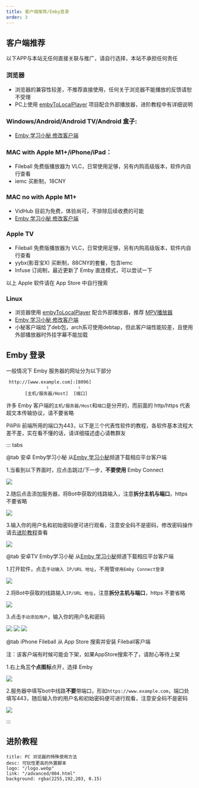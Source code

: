 ```yaml
---
title: 客户端推荐/Emby登录
order: 3
---
```

## 客户端推荐

以下APP与本站无任何直接关联与推广，请自行选择，本站不承担任何责任
### 浏览器
- 浏览器的兼容性较差，不推荐直接使用，任何关于浏览器不能播放的反馈请恕不受理
- PC上使用 [embyToLocalPlayer](https://github.com/kjtsune/embyToLocalPlayer/) 项目配合外部播放器，进阶教程中有详细说明
### Windows/Android/Android TV/Android 盒子:
- [Emby 学习小秘 修改客户端](https://t.me/EmbyNoisyX/61)
### MAC with Apple M1+/iPhone/iPad：
- Fileball 免费版播放器为 VLC，日常使用足够，另有内购高级版本，软件内自行查看
- iemc 买断制，18CNY
### MAC no with Apple M1+
- VidHub 目前为免费，体验尚可，不排除后续收费的可能
- [Emby 学习小秘 修改客户端](https://t.me/EmbyNoisyX/61)
### Apple TV
- Fileball 免费版播放器为 VLC，日常使用足够，另有内购高级版本，软件内自行查看
- yybx(影音宝X) 买断制，88CNY的套餐，包含iemc
- Infuse 订阅制，最近更新了 Emby 直连模式，可以尝试一下

以上 Apple 软件请在 App Store 中自行搜索
### Linux
- 浏览器使用 [embyToLocalPlayer](https://github.com/kjtsune/embyToLocalPlayer/) 配合外部播放器，推荐 [MPV播放器](https://mpv.io)
- [Emby 学习小秘 修改客户端](https://t.me/EmbyNoisyX/61)
- 小秘客户端给了deb包，arch系可使用debtap，但此客户端性能较差，且使用外部播放器时外挂字幕不能加载

## Emby 登录
 一般情况下 Emby 服务器的网址分为以下部分
 ```
  http://[www.example.com]:[8096]
                ⇧           ⇧
        [主机/服务器/Host]  [端口]
```



许多 Emby 客户端的`主机/服务器/Host`和`端口`是分开的，而前面的 http/https 代表超文本传输协议，请不要省略

PiliPili 前端所用的端口为443，以下是三个代表性软件的教程，各软件基本流程大差不差，实在看不懂的话，请详细描述虚心请教群友

::: tabs

@tab  安卓 Emby学习小秘
从[Emby 学习小秘](https://t.me/EmbyNoisyX/61)频道下载相应平台客户端

1.当看到以下界面时，应点击跳过/下一步，**不要使用** Emby Connect

![](https://img.155155155.xyz/i/2024/02/1707980079.webp)

2.随后点击添加服务器，将Bot中获取的线路输入，注意**拆分主机与端口**，https 不要省略

![](https://img.155155155.xyz/i/2024/02/1707980080.webp)

3.输入你的用户名和初始密码便可进行观看，注意安全码不是密码，修改密码操作请去[进阶教程](/advanced/002.html)查看

![](https://img.155155155.xyz/i/2024/02/1707993624.webp)

@tab  安卓TV Emby学习小秘
从[Emby 学习小秘](https://t.me/EmbyNoisyX/61)频道下载相应平台客户端

1.打开软件，点击`手动输入 IP/URL 地址`，不用管`使用Emby Connect登录`

![](https://img.155155155.xyz/i/2024/02/1708153278.webp)

2.将Bot中获取的线路输入`IP/URL 地址`，注意**拆分主机与端口**，https 不要省略

![](https://img.155155155.xyz/i/2024/02/1708153491.webp)

3.点击`手动添加用户`，输入你的用户名和密码

![](https://img.155155155.xyz/i/2024/02/1708153612.webp)
![](https://img.155155155.xyz/i/2024/02/1708153672.webp)
![](https://img.155155155.xyz/i/2024/02/1708153678.webp)


@tab iPhone Fileball
从 App Store 搜索并安装 Fileball客户端

注：该客户端有时候可能会下架，如果AppStore搜索不了，请耐心等待上架

1.右上角**三个点图标**点开，选择 Emby

![](https://img.155155155.xyz/i/2024/02/1707980084.webp)

2.服务器中填写bot中线路**不要**带端口，形如`https://www.example.com`，端口处填写443，随后输入你的用户名和初始密码便可进行观看，注意安全码不是密码

![](https://img.155155155.xyz/i/2024/02/1707980086.webp)

:::


## 进阶教程

```component VPCard
title: PC 浏览器的特殊使用方法
desc: 可玩性更高的外置脚本
logo: "/logo.webp"
link: "/advanced/004.html"
background: rgba(2255,192,203, 0.15)
```
